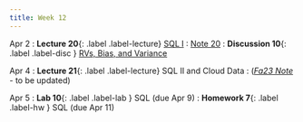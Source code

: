 ```yaml
---
title: Week 12
---
```



Apr 2
: **Lecture 20**{: .label .label-lecture} [SQL I](lecture/lec20)
    : [Note 20](https://ds100.org/course-notes/sql_I/sql_I.html)
: **Discussion 10**{: .label .label-disc } [RVs, Bias, and Variance](https://drive.google.com/file/d/13LesObZY6V7XDNLF0udzpALKNmv5Z6i7/view?usp=sharing)

Apr 4
: **Lecture 21**{: .label .label-lecture} SQL II and Cloud Data
    : ([*Fa23 Note*](https://ds100.org/fa23-course-notes/sql_II/sql_II.html) - to be updated)

Apr 5
: **Lab 10**{: .label .label-lab }  SQL (due Apr 9)
: **Homework 7**{: .label .label-hw } SQL (due Apr 11)